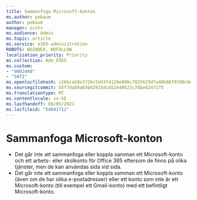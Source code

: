 ```yaml
---
title: Sammanfoga Microsoft-konton
ms.author: pebaum
author: pebaum
manager: scotv
ms.audience: Admin
ms.topic: article
ms.service: o365-administration
ROBOTS: NOINDEX, NOFOLLOW
localization_priority: Priority
ms.collection: Adm_O365
ms.custom:
- "9002448"
- "5072"
ms.openlocfilehash: c26bcab9e3726c5d43f4126e088c7025623d7a40b66f0700c8d5e7edf1261986
ms.sourcegitcommit: b5f7da89a650d2915dc652449623c78be6247175
ms.translationtype: MT
ms.contentlocale: sv-SE
ms.lasthandoff: 08/05/2021
ms.locfileid: "54041712"
---
```

# <a name="merge-microsoft-accounts"></a>Sammanfoga Microsoft-konton

- Det går inte att sammanfoga eller koppla samman ett Microsoft-konto och ett arbets- eller skolkonto för Office 365 eftersom de finns på olika tjänster, men de kan användas sida vid sida.
- Det går inte att sammanfoga eller koppla samman ett Microsoft-konto (även om de har olika e-postadresser) eller ett konto som inte är ett Microsoft-konto (till exempel ett Gmail-konto) med ett befintligt Microsoft-konto.
